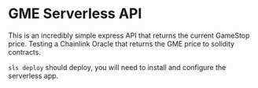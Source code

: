 # GME Serverless API

This is an incredibly simple express API that returns the current GameStop price.
Testing a Chainlink Oracle that returns the GME price to solidity contracts.
 
`sls deploy` should deploy, you will need to install and configure the serverless app.
